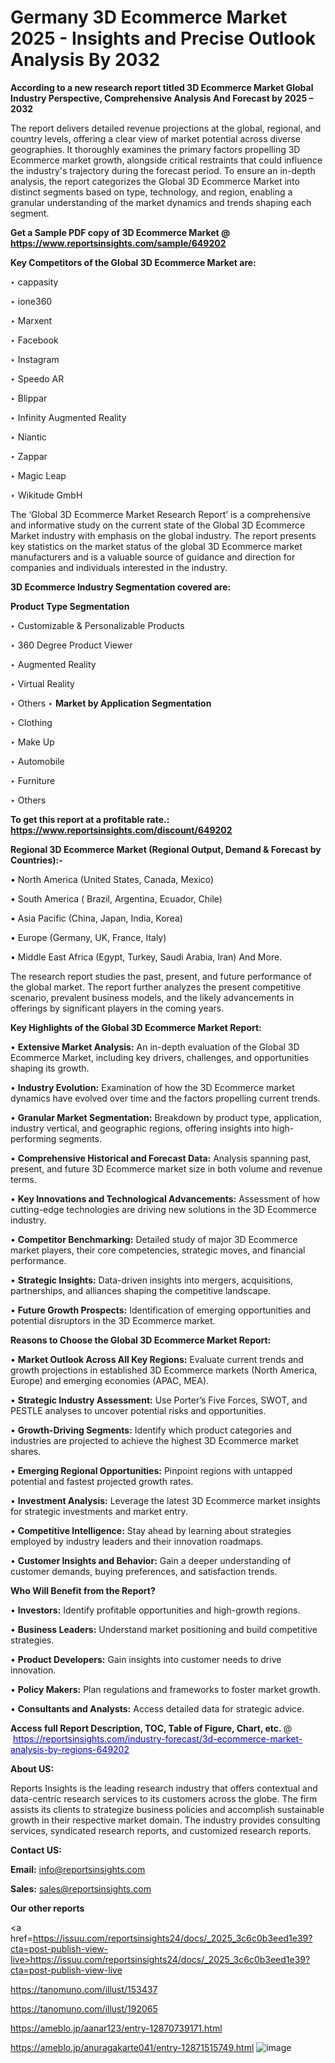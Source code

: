 # Germany 3D Ecommerce Market 2025 - Insights and Precise Outlook Analysis By 2032

<strong>According to a new research report titled 3D Ecommerce Market Global Industry Perspective, Comprehensive Analysis And Forecast by 2025 – 2032</strong>

The report delivers detailed revenue projections at the global, regional, and country levels, offering a clear view of market potential across diverse geographies. It thoroughly examines the primary factors propelling 3D Ecommerce market growth, alongside critical restraints that could influence the industry's trajectory during the forecast period. To ensure an in-depth analysis, the report categorizes the Global 3D Ecommerce Market into distinct segments based on type, technology, and region, enabling a granular understanding of the market dynamics and trends shaping each segment.

<strong>Get a Sample PDF copy of 3D Ecommerce Market </strong><strong>@<a href=https://www.reportsinsights.com/sample/649202 style=color:#0000ff;> https://www.reportsinsights.com/sample/649202</a></strong></font>

<strong>Key Competitors of the Global 3D Ecommerce Market are:</strong>

‣ cappasity

‣ ione360

‣ Marxent

‣ Facebook

‣ Instagram

‣ Speedo AR

‣ Blippar

‣ Infinity Augmented Reality

‣ Niantic

‣ Zappar

‣ Magic Leap

‣ Wikitude GmbH

The ‘Global 3D Ecommerce Market Research Report’ is a comprehensive and informative study on the current state of the Global 3D Ecommerce Market industry with emphasis on the global industry. The report presents key statistics on the market status of the global 3D Ecommerce market manufacturers and is a valuable source of guidance and direction for companies and individuals interested in the industry.

<strong>3D Ecommerce Industry Segmentation covered are:</strong>

<strong>Product Type Segmentation</strong>

‣ Customizable & Personalizable Products

‣ 360 Degree Product Viewer

‣ Augmented Reality

‣ Virtual Reality

‣ Others
‣ 
<strong>Market by Application Segmentation</strong>

‣ Clothing

‣ Make Up

‣ Automobile

‣ Furniture

‣ Others

<strong>To get this report at a profitable rate.: <a href=https://www.reportsinsights.com/discount/649202 style=color:#0000ff;>https://www.reportsinsights.com/discount/649202</a></strong></font>

<strong>Regional 3D Ecommerce Market (Regional Output, Demand &amp; Forecast by Countries):-</strong>

• North America (United States, Canada, Mexico)

• South America ( Brazil, Argentina, Ecuador, Chile)

• Asia Pacific (China, Japan, India, Korea)

• Europe (Germany, UK, France, Italy)

• Middle East Africa (Egypt, Turkey, Saudi Arabia, Iran) And More.

The research report studies the past, present, and future performance of the global market. The report further analyzes the present competitive scenario, prevalent business models, and the likely advancements in offerings by significant players in the coming years.

<strong>Key Highlights of the Global 3D Ecommerce Market Report:</strong>

• <strong>Extensive Market Analysis:</strong> An in-depth evaluation of the Global 3D Ecommerce Market, including key drivers, challenges, and opportunities shaping its growth.

• <strong>Industry Evolution:</strong> Examination of how the 3D Ecommerce market dynamics have evolved over time and the factors propelling current trends.

• <strong>Granular Market Segmentation:</strong> Breakdown by product type, application, industry vertical, and geographic regions, offering insights into high-performing segments.

• <strong>Comprehensive Historical and Forecast Data:</strong> Analysis spanning past, present, and future 3D Ecommerce market size in both volume and revenue terms.

• <strong>Key Innovations and Technological Advancements:</strong> Assessment of how cutting-edge technologies are driving new solutions in the 3D Ecommerce industry.

• <strong>Competitor Benchmarking:</strong> Detailed study of major 3D Ecommerce market players, their core competencies, strategic moves, and financial performance.

• <strong>Strategic Insights:</strong> Data-driven insights into mergers, acquisitions, partnerships, and alliances shaping the competitive landscape.

• <strong>Future Growth Prospects:</strong> Identification of emerging opportunities and potential disruptors in the 3D Ecommerce market.

<strong>Reasons to Choose the Global 3D Ecommerce Market Report:</strong>

• <strong>Market Outlook Across All Key Regions:</strong> Evaluate current trends and growth projections in established 3D Ecommerce markets (North America, Europe) and emerging economies (APAC, MEA).

• <strong>Strategic Industry Assessment:</strong> Use Porter’s Five Forces, SWOT, and PESTLE analyses to uncover potential risks and opportunities.

• <strong>Growth-Driving Segments:</strong> Identify which product categories and industries are projected to achieve the highest 3D Ecommerce market shares.

• <strong>Emerging Regional Opportunities:</strong> Pinpoint regions with untapped potential and fastest projected growth rates.

• <strong>Investment Analysis:</strong> Leverage the latest 3D Ecommerce market insights for strategic investments and market entry.

• <strong>Competitive Intelligence:</strong> Stay ahead by learning about strategies employed by industry leaders and their innovation roadmaps.

• <strong>Customer Insights and Behavior:</strong> Gain a deeper understanding of customer demands, buying preferences, and satisfaction trends.

<strong>Who Will Benefit from the Report?</strong>

• <strong>Investors:</strong> Identify profitable opportunities and high-growth regions.

• <strong>Business Leaders:</strong> Understand market positioning and build competitive strategies.

• <strong>Product Developers:</strong> Gain insights into customer needs to drive innovation.

• <strong>Policy Makers:</strong> Plan regulations and frameworks to foster market growth.

• <strong>Consultants and Analysts:</strong> Access detailed data for strategic advice.
</ul>
<strong>Access full Report Description, TOC, Table of Figure, Chart, etc. </strong>@  <a href=https://reportsinsights.com/industry-forecast/3d-ecommerce-market-analysis-by-regions-649202 style=color:#0000ff;>https://reportsinsights.com/industry-forecast/3d-ecommerce-market-analysis-by-regions-649202</a></font>

<strong><strong>About US</strong>:</strong>

Reports Insights is the leading research industry that offers contextual and data-centric research services to its customers across the globe. The firm assists its clients to strategize business policies and accomplish sustainable growth in their respective market domain. The industry provides consulting services, syndicated research reports, and customized research reports.

<strong>Contact US:</strong>

<p class=""""><b>Email:</b> <a href=mailto:info@reportsinsights.com>info@reportsinsights.com</a></p>
<p class=""""><b>Sales:</b> <a href=mailto:sales@reportsinsights.com>sales@reportsinsights.com</a></p>

<strong>Our other reports</strong>

<a href=https://issuu.com/reportsinsights24/docs/_2025_3c6c0b3eed1e39?cta=post-publish-view-live>https://issuu.com/reportsinsights24/docs/_2025_3c6c0b3eed1e39?cta=post-publish-view-live</a>

<a href=https://tanomuno.com/illust/153437>https://tanomuno.com/illust/153437</a>

<a href=https://tanomuno.com/illust/192065>https://tanomuno.com/illust/192065</a>

<a href=https://ameblo.jp/aanar123/entry-12870739171.html>https://ameblo.jp/aanar123/entry-12870739171.html</a>

<a href=https://ameblo.jp/anuragakarte041/entry-12871515749.html>https://ameblo.jp/anuragakarte041/entry-12871515749.html</a>
![image](https://github.com/user-attachments/assets/2383374b-f06f-40c0-ae78-cb6c197f47cd)
